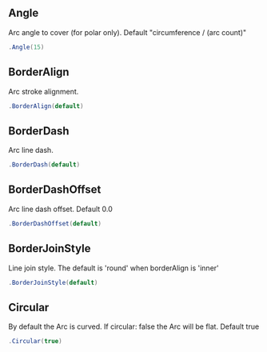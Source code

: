 ## Angle
Arc angle to cover (for polar only). Default "circumference / (arc count)"
```csharp
.Angle(15)
```

## BorderAlign
Arc stroke alignment.
```csharp
.BorderAlign(default)
```

## BorderDash
Arc line dash.
```csharp
.BorderDash(default)
```

## BorderDashOffset
Arc line dash offset. Default 0.0
```csharp
.BorderDashOffset(default)
```

## BorderJoinStyle
Line join style. The default is 'round' when borderAlign is 'inner'
```csharp
.BorderJoinStyle(default)
```

## Circular
By default the Arc is curved. If circular: false the Arc will be flat. Default true
```csharp
.Circular(true)
```

